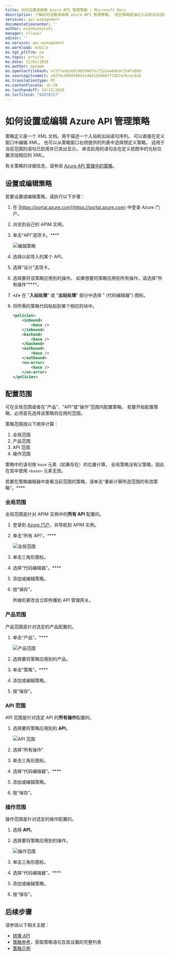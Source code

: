 ```yaml
---
title: 如何设置或编辑 Azure API 管理策略 | Microsoft Docs
description: 了解如何设置或编辑 Azure API 管理策略。 这些策略是描述入站和出站语句序列的 XML 文档。
services: api-management
documentationcenter: ''
author: mikebudzynski
manager: cflower
editor: ''
ms.service: api-management
ms.workload: mobile
ms.tgt_pltfrm: na
ms.topic: article
ms.date: 11/01/2018
ms.author: apimpm
ms.openlocfilehash: a737fada3e019029967bc752aaa0dedc354fa880
ms.sourcegitcommit: a92fbc09b859941ed64128db6ff72b7a7bcec6ab
ms.translationtype: MT
ms.contentlocale: zh-CN
ms.lasthandoff: 10/15/2020
ms.locfileid: "92078317"
---
```

# <a name="how-to-set-or-edit-azure-api-management-policies"></a>如何设置或编辑 Azure API 管理策略

策略定义是一个 XML 文档，用于描述一个入站和出站语句序列。 可以直接在定义窗口中编辑 XML。 也可以从策略窗口右侧提供的列表中选择预定义策略。 适用于当前范围的语句已启用并已突出显示。 单击启用的语句会在定义视图中的光标位置添加相应的 XML。 

有关策略的详细信息，请参阅 [Azure API 管理中的策略](api-management-howto-policies.md)。

## <a name="set-or-edit-a-policy"></a>设置或编辑策略

若要设置或编辑策略，请执行以下步骤：

1. 在 [https://portal.azure.com](https://portal.azure.com) 中登录 Azure 门户。
2. 浏览到自己的 APIM 实例。
3. 单击“API”选项卡。****

    ![编辑策略](./media/set-edit-policies/code-editor.png)

4. 选择以前导入的某个 API。
5. 选择“设计”选项卡。
6. 选择要将该策略应用到的操作。 如果想要将策略应用到所有操作，请选择“所有操作”****。
7. **</>** 在 "**入站处理**" 或 "**出站处理**" 部分中选择 " (代码编辑器") 图标。
8. 将所需的策略代码粘贴到某个相应的块中。

    ```xml
    <policies>
        <inbound>
            <base />
        </inbound>
        <backend>
            <base />
        </backend>
        <outbound>
            <base />
        </outbound>
        <on-error>
            <base />
        </on-error>
    </policies>
    ```
 
## <a name="configure-scope"></a>配置范围

可在全局范围或者在“产品”、“API”或“操作”范围内配置策略。 若要开始配置策略，必须首先选择该策略将应用的范围。

策略范围按以下顺序计算：

1. 全局范围
2. 产品范围
3. API 范围
4. 操作范围

策略中的语句按 `base` 元素（如果存在）的位置计算。 全局策略没有父策略，因此在其中使用 `<base>` 元素无效。

若要在策略编辑器中查看当前范围的策略，请单击“重新计算所选范围的有效策略”。****

### <a name="global-scope"></a>全局范围

全局范围是针对 APIM 实例中的**所有 API** 配置的。

1. 登录到 [Azure 门户](https://portal.azure.com/)，并导航到 APIM 实例。
2. 单击“所有 API”。****

    ![全局范围](./media/api-management-howto-policies/global-scope.png)

3. 单击三角形图标。
4. 选择“代码编辑器”。****
5. 添加或编辑策略。
6. 按“保存”。 

    所做的更改会立即传播到 API 管理网关。

### <a name="product-scope"></a>产品范围

产品范围是针对选定的产品配置的。

1. 单击“产品”。****

    ![产品范围](./media/api-management-howto-policies/product-scope.png)

2. 选择要将策略应用到的产品。
3. 单击“策略”。****
4. 添加或编辑策略。
5. 按“保存”。 

### <a name="api-scope"></a>API 范围

API 范围是针对选定 API 的**所有操作**配置的。

1. 选择要将策略应用到的 **API**。

    ![API 范围](./media/api-management-howto-policies/api-scope.png)

2. 选择“所有操作”
3. 单击三角形图标。
4. 选择“代码编辑器”。****
5. 添加或编辑策略。
6. 按“保存”。 

### <a name="operation-scope"></a>操作范围 

操作范围是针对选定的操作配置的。

1. 选择 **API**。
2. 选择要将策略应用到的操作。

    ![操作范围](./media/api-management-howto-policies/operation-scope.png)

3. 单击三角形图标。
4. 选择“代码编辑器”。****
5. 添加或编辑策略。
6. 按“保存”。 

## <a name="next-steps"></a>后续步骤

请参阅以下相关主题：

+ [转换 API](transform-api.md)
+ [策略参考](./api-management-policies.md)，获取策略语句及其设置的完整列表
+ [策略示例](./policy-reference.md)